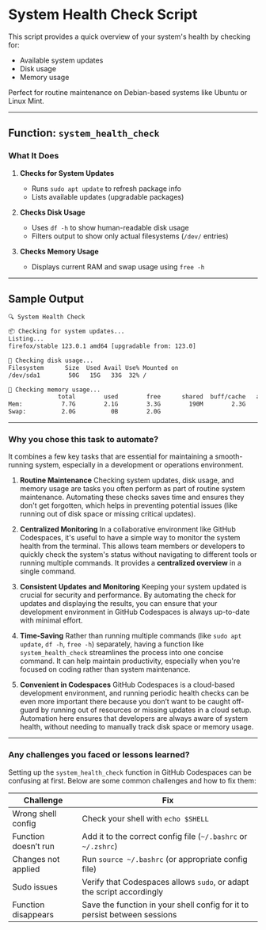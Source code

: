 # System Health Check Script

This script provides a quick overview of your system's health by checking for:

- Available system updates
- Disk usage
- Memory usage

Perfect for routine maintenance on Debian-based systems like Ubuntu or Linux Mint.

---

## Function: `system_health_check`

### What It Does

1. **Checks for System Updates**
   - Runs `sudo apt update` to refresh package info
   - Lists available updates (upgradable packages)

2. **Checks Disk Usage**
   - Uses `df -h` to show human-readable disk usage
   - Filters output to show only actual filesystems (`/dev/` entries)

3. **Checks Memory Usage**
   - Displays current RAM and swap usage using `free -h`

---

## Sample Output

```bash
🔍 System Health Check

📦 Checking for system updates...
Listing...
firefox/stable 123.0.1 amd64 [upgradable from: 123.0]

💾 Checking disk usage...
Filesystem      Size  Used Avail Use% Mounted on
/dev/sda1        50G   15G   33G  32% /

🧠 Checking memory usage...
              total        used        free      shared  buff/cache   available
Mem:           7.7G        2.1G        3.3G        190M        2.3G        5.0G
Swap:          2.0G          0B        2.0G
```

---

### Why you chose this task to automate?

It combines a few key tasks that are essential for maintaining a smooth-running system, especially in a development or operations environment.
1. **Routine Maintenance**
Checking system updates, disk usage, and memory usage are tasks you often perform as part of routine system maintenance. Automating these checks saves time and ensures they don't get forgotten, which helps in preventing potential issues (like running out of disk space or missing critical updates).

2. **Centralized Monitoring**
In a collaborative environment like GitHub Codespaces, it's useful to have a simple way to monitor the system health from the terminal. This allows team members or developers to quickly check the system's status without navigating to different tools or running multiple commands. It provides a **centralized overview** in a single command.

3. **Consistent Updates and Monitoring**
Keeping your system updated is crucial for security and performance. By automating the check for updates and displaying the results, you can ensure that your development environment in GitHub Codespaces is always up-to-date with minimal effort.

4. **Time-Saving**
Rather than running multiple commands (like `sudo apt update`, `df -h`, `free -h`) separately, having a function like `system_health_check` streamlines the process into one concise command. It can help maintain productivity, especially when you're focused on coding rather than system maintenance.

5. **Convenient in Codespaces**
GitHub Codespaces is a cloud-based development environment, and running periodic health checks can be even more important there because you don’t want to be caught off-guard by running out of resources or missing updates in a cloud setup. Automation here ensures that developers are always aware of system health, without needing to manually track disk space or memory usage.

---

### Any challenges you faced or lessons learned?
Setting up the `system_health_check` function in GitHub Codespaces can be confusing at first. Below are some common challenges and how to fix them:

| **Challenge**           | **Fix**                                                                 |
|-------------------------|-------------------------------------------------------------------------|
| Wrong shell config      | Check your shell with `echo $SHELL`                                    |
| Function doesn’t run    | Add it to the correct config file (`~/.bashrc` or `~/.zshrc`)          |
| Changes not applied     | Run `source ~/.bashrc` (or appropriate config file)                    |
| Sudo issues             | Verify that Codespaces allows `sudo`, or adapt the script accordingly  |
| Function disappears     | Save the function in your shell config for it to persist between sessions |
